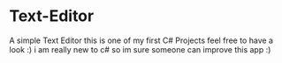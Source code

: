 # Text-Editor
A simple Text Editor this is one of my first C# Projects feel free to have a look :)
i am really new to c# so im sure someone can improve this app :)

